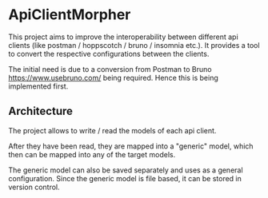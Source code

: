 # ApiClientMorpher 

This project aims to improve the interoperability between different api clients (like postman / hoppscotch / bruno / insomnia etc.).
It provides a tool to convert the respective configurations between the clients.

The initial need is due to a conversion from Postman to Bruno https://www.usebruno.com/ being required.
Hence this is being implemented first.

## Architecture

The project allows to write / read the models of each api client.

After they have been read, they are mapped into a "generic" model, which then can be mapped into any of the target models.

The generic model can also be saved separately and uses as a general configuration. Since the generic model is file based, 
it can be stored in version control.
